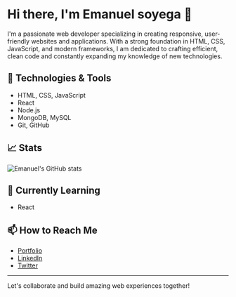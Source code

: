 # Hi there, I'm Emanuel soyega 👋

I'm a passionate web developer specializing in creating responsive, user-friendly websites and applications. With a strong foundation in HTML, CSS, JavaScript, and modern frameworks, I am dedicated to crafting efficient, clean code and constantly expanding my knowledge of new technologies.

## 🔧 Technologies & Tools

- HTML, CSS, JavaScript
- React
- Node.js
- MongoDB, MySQL
- Git, GitHub

## 📈 Stats

![Emanuel's GitHub stats](https://github-readme-stats.vercel.app/api?username=Soueg&show_icons=true&theme=radical)

## 🌱 Currently Learning

- React
  

## 📫 How to Reach Me

- [Portfolio](https://github.com/Soueg)
- [LinkedIn](https://www.linkedin.com/in/emanuel-charles-369350254
)
-  [Twitter](https://twitter.com/soyega13054?s=21)

---

Let's collaborate and build amazing web experiences together!
